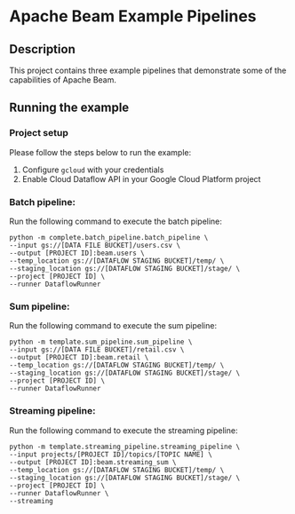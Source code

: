 # Apache Beam Example Pipelines

## Description
This project contains three example pipelines that demonstrate 
some of the capabilities of Apache Beam.

## Running the example

### Project setup
Please follow the steps below to run the example:
1. Configure `gcloud` with your credentials 
2. Enable Cloud Dataflow API in your 
Google Cloud Platform project 

### Batch pipeline:
Run the following command to execute the batch pipeline:
```
python -m complete.batch_pipeline.batch_pipeline \
--input gs://[DATA FILE BUCKET]/users.csv \
--output [PROJECT ID]:beam.users \
--temp_location gs://[DATAFLOW STAGING BUCKET]/temp/ \
--staging_location gs://[DATAFLOW STAGING BUCKET]/stage/ \
--project [PROJECT ID] \
--runner DataflowRunner
```

### Sum pipeline:
Run the following command to execute the sum pipeline:
```
python -m template.sum_pipeline.sum_pipeline \
--input gs://[DATA FILE BUCKET]/retail.csv \
--output [PROJECT ID]:beam.retail \
--temp_location gs://[DATAFLOW STAGING BUCKET]/temp/ \
--staging_location gs://[DATAFLOW STAGING BUCKET]/stage/ \
--project [PROJECT ID] \
--runner DataflowRunner
```

### Streaming pipeline:
Run the following command to execute the streaming pipeline:
```
python -m template.streaming_pipeline.streaming_pipeline \
--input projects/[PROJECT ID]/topics/[TOPIC NAME] \
--output [PROJECT ID]:beam.streaming_sum \
--temp_location gs://[DATAFLOW STAGING BUCKET]/temp/ \
--staging_location gs://[DATAFLOW STAGING BUCKET]/stage/ \
--project [PROJECT ID] \
--runner DataflowRunner \
--streaming
```
